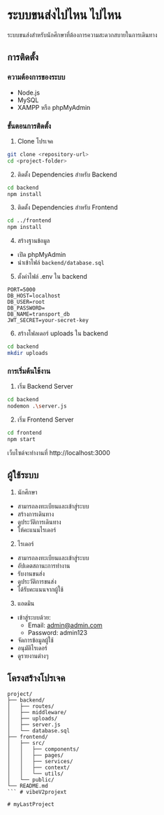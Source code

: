 # ระบบขนส่งไปไหน ไปไหน

ระบบขนส่งสำหรับนักศึกษาที่ต้องการความสะดวกสบายในการเดินทาง

## การติดตั้ง

### ความต้องการของระบบ
- Node.js
- MySQL
- XAMPP หรือ phpMyAdmin

### ขั้นตอนการติดตั้ง

1. Clone โปรเจค
```bash
git clone <repository-url>
cd <project-folder>
```

2. ติดตั้ง Dependencies สำหรับ Backend
```bash
cd backend
npm install
```

3. ติดตั้ง Dependencies สำหรับ Frontend
```bash
cd ../frontend
npm install
```

4. สร้างฐานข้อมูล
- เปิด phpMyAdmin
- นำเข้าไฟล์ `backend/database.sql`

5. ตั้งค่าไฟล์ .env ใน backend
```
PORT=5000
DB_HOST=localhost
DB_USER=root
DB_PASSWORD=
DB_NAME=transport_db
JWT_SECRET=your-secret-key
```

6. สร้างโฟลเดอร์ uploads ใน backend
```bash
cd backend
mkdir uploads
```

### การเริ่มต้นใช้งาน

1. เริ่ม Backend Server
```bash
cd backend
nodemon .\server.js
```

2. เริ่ม Frontend Server
```bash
cd frontend
npm start
```

เว็บไซต์จะทำงานที่ http://localhost:3000

## ผู้ใช้ระบบ

1. นักศึกษา
- สามารถลงทะเบียนและเข้าสู่ระบบ
- สร้างการเดินทาง
- ดูประวัติการเดินทาง
- ให้คะแนนไรเดอร์

2. ไรเดอร์
- สามารถลงทะเบียนและเข้าสู่ระบบ
- อัปเดตสถานะการทำงาน
- รับงานขนส่ง
- ดูประวัติการขนส่ง
- ได้รับคะแนนจากผู้ใช้

3. แอดมิน
- เข้าสู่ระบบด้วย:
  - Email: admin@admin.com
  - Password: admin123
- จัดการข้อมูลผู้ใช้
- อนุมัติไรเดอร์
- ดูรายงานต่างๆ

## โครงสร้างโปรเจค

```
project/
├── backend/
│   ├── routes/
│   ├── middleware/
│   ├── uploads/
│   ├── server.js
│   └── database.sql
├── frontend/
│   ├── src/
│   │   ├── components/
│   │   ├── pages/
│   │   ├── services/
│   │   ├── context/
│   │   └── utils/
│   └── public/
└── README.md
``` #   v i b e V 2 p r o j e x t  
 #   m y L a s t P r o j e c t  
 
